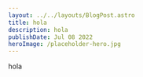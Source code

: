```yaml
---
layout: ../../layouts/BlogPost.astro
title: hola
description: hola
publishDate: Jul 08 2022
heroImage: /placeholder-hero.jpg
---
```

h﻿ola
